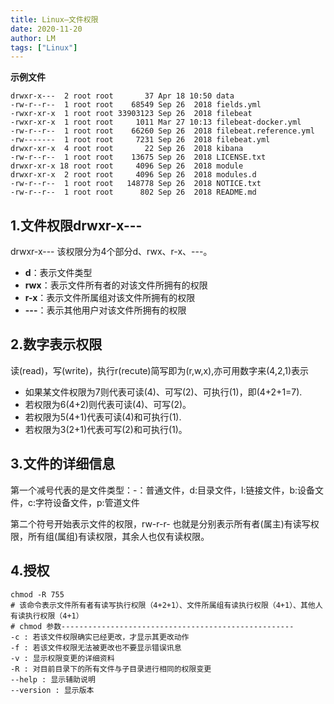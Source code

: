 ```yaml
---
title: Linux—文件权限
date: 2020-11-20
author: LM
tags: ["Linux"]
---
```


**示例文件**

```shell
drwxr-x---  2 root root       37 Apr 18 10:50 data
-rw-r--r--  1 root root    68549 Sep 26  2018 fields.yml
-rwxr-xr-x  1 root root 33903123 Sep 26  2018 filebeat
-rwxr-xr-x  1 root root     1011 Mar 27 10:13 filebeat-docker.yml
-rw-r--r--  1 root root    66260 Sep 26  2018 filebeat.reference.yml
-rw-------  1 root root     7231 Sep 26  2018 filebeat.yml
drwxr-xr-x  4 root root       22 Sep 26  2018 kibana
-rw-r--r--  1 root root    13675 Sep 26  2018 LICENSE.txt
drwxr-xr-x 18 root root     4096 Sep 26  2018 module
drwxr-xr-x  2 root root     4096 Sep 26  2018 modules.d
-rw-r--r--  1 root root   148778 Sep 26  2018 NOTICE.txt
-rw-r--r--  1 root root      802 Sep 26  2018 README.md
```

## 1.文件权限drwxr-x---

drwxr-x--- 该权限分为4个部分d、rwx、r-x、---。

- **d**：表示文件类型
- **rwx**：表示文件所有者的对该文件所拥有的权限
- **r-x**：表示文件所属组对该文件所拥有的权限
- **---**：表示其他用户对该文件所拥有的权限

## 2.数字表示权限

读(read)，写(write)，执行r(recute)简写即为(r,w,x),亦可用数字来(4,2,1)表示

- 如果某文件权限为7则代表可读(4)、可写(2)、可执行(1)，即(4+2+1=7).
- 若权限为6(4+2)则代表可读(4)、可写(2)。
- 若权限为5(4+1)代表可读(4)和可执行(1).
- 若权限为3(2+1)代表可写(2)和可执行(1)。

## 3.文件的详细信息

第一个减号代表的是文件类型：-：普通文件，d:目录文件，l:链接文件，b:设备文件，c:字符设备文件，p:管道文件

第二个符号开始表示文件的权限，rw-r-r- 也就是分别表示所有者(属主)有读写权限，所有组(属组)有读权限，其余人也仅有读权限。

## 4.授权

```shell
chmod -R 755
# 该命令表示文件所有者有读写执行权限（4+2+1）、文件所属组有读执行权限（4+1）、其他人有读执行权限（4+1）
# chmod 参数----------------------------------------------------
-c : 若该文件权限确实已经更改，才显示其更改动作
-f : 若该文件权限无法被更改也不要显示错误讯息
-v : 显示权限变更的详细资料
-R : 对目前目录下的所有文件与子目录进行相同的权限变更
--help : 显示辅助说明
--version : 显示版本 
```